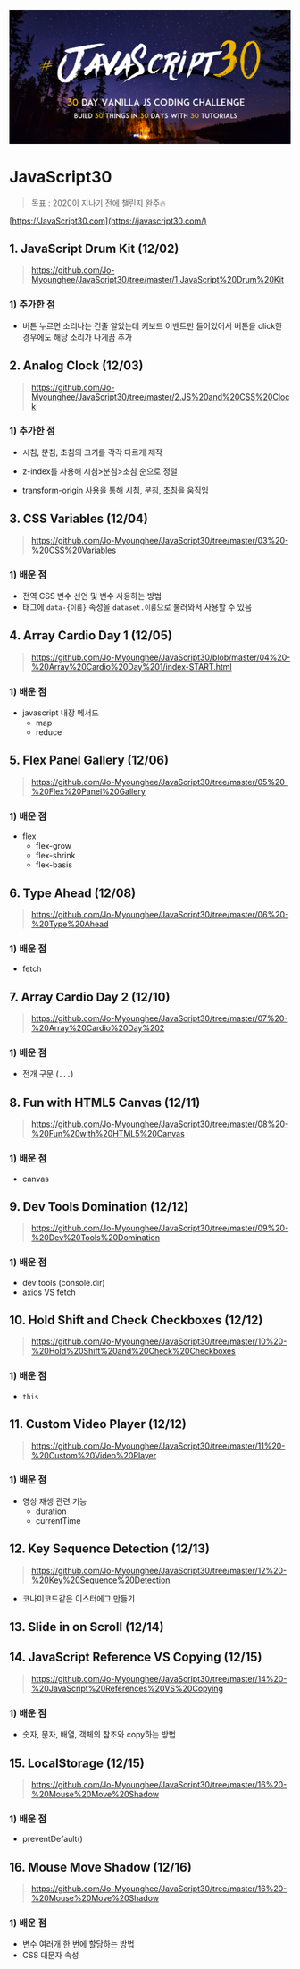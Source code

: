 ![img](README.assets/68747470733a2f2f6a61766173637269707433302e636f6d2f696d616765732f4a53332d736f6369616c2d73686172652e706e67)

# JavaScript30

> 목표 : 2020이 지나기 전에 챌린지 완주🔥

 [https://JavaScript30.com](https://javascript30.com/)



## 1. JavaScript Drum Kit (12/02)

> https://github.com/Jo-Myounghee/JavaScript30/tree/master/1.JavaScript%20Drum%20Kit

### 1) 추가한 점

- 버튼 누르면 소리나는 건줄 알았는데 키보드 이벤트만 들어있어서 버튼을 click한 경우에도 해당 소리가 나게끔 추가



## 2. Analog Clock (12/03)

> https://github.com/Jo-Myounghee/JavaScript30/tree/master/2.JS%20and%20CSS%20Clock

### 1) 추가한 점

- 시침, 분침, 초침의 크기를 각각 다르게 제작
- z-index를 사용해 시침>분침>초침 순으로 정렬

- transform-origin 사용을 통해 시침, 분침, 초침을 움직임



## 3. CSS Variables (12/04)

> https://github.com/Jo-Myounghee/JavaScript30/tree/master/03%20-%20CSS%20Variables

### 1) 배운 점

- 전역 CSS 변수 선언 및 변수 사용하는 방법
- 태그에 `data-{이름}` 속성을 `dataset.이름`으로 불러와서 사용할 수 있음



## 4. Array Cardio Day 1 (12/05)

> https://github.com/Jo-Myounghee/JavaScript30/blob/master/04%20-%20Array%20Cardio%20Day%201/index-START.html

### 1) 배운 점

- javascript 내장 메서드
  - map
  - reduce



## 5. Flex Panel Gallery (12/06)

> https://github.com/Jo-Myounghee/JavaScript30/tree/master/05%20-%20Flex%20Panel%20Gallery

### 1) 배운 점

- flex
  - flex-grow
  - flex-shrink
  - flex-basis



## 6. Type Ahead (12/08)

> https://github.com/Jo-Myounghee/JavaScript30/tree/master/06%20-%20Type%20Ahead

### 1) 배운 점

- fetch



## 7. Array Cardio Day 2 (12/10)

> https://github.com/Jo-Myounghee/JavaScript30/tree/master/07%20-%20Array%20Cardio%20Day%202

### 1) 배운 점

- 전개 구문 (`...`)



## 8. Fun with HTML5 Canvas (12/11)

> https://github.com/Jo-Myounghee/JavaScript30/tree/master/08%20-%20Fun%20with%20HTML5%20Canvas

### 1) 배운 점

- canvas



## 9. Dev Tools Domination (12/12)

> https://github.com/Jo-Myounghee/JavaScript30/tree/master/09%20-%20Dev%20Tools%20Domination

### 1) 배운 점

- dev tools (console.dir)
- axios VS fetch



## 10. Hold Shift and Check Checkboxes (12/12)

> https://github.com/Jo-Myounghee/JavaScript30/tree/master/10%20-%20Hold%20Shift%20and%20Check%20Checkboxes

### 1) 배운 점

- `this`



## 11. Custom Video Player (12/12)

> https://github.com/Jo-Myounghee/JavaScript30/tree/master/11%20-%20Custom%20Video%20Player

### 1) 배운 점

- 영상 재생 관련 기능
  - duration
  - currentTime



## 12. Key Sequence Detection (12/13)

> https://github.com/Jo-Myounghee/JavaScript30/tree/master/12%20-%20Key%20Sequence%20Detection

- 코나미코드같은 이스터에그 만들기

  

## 13. Slide in on Scroll (12/14)



## 14. JavaScript Reference VS Copying (12/15)

> https://github.com/Jo-Myounghee/JavaScript30/tree/master/14%20-%20JavaScript%20References%20VS%20Copying

### 1) 배운 점

- 숫자, 문자, 배열, 객체의 참조와 copy하는 방법



## 15. LocalStorage (12/15)

> https://github.com/Jo-Myounghee/JavaScript30/tree/master/16%20-%20Mouse%20Move%20Shadow

### 1) 배운 점

- preventDefault()



## 16. Mouse Move Shadow (12/16)

> https://github.com/Jo-Myounghee/JavaScript30/tree/master/16%20-%20Mouse%20Move%20Shadow

### 1) 배운 점

- 변수 여러개 한 번에 할당하는 방법
- CSS 대문자 속성

